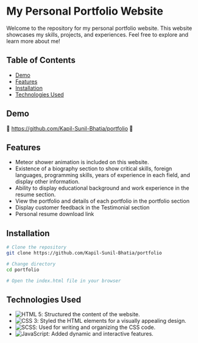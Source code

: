 # My Personal Portfolio Website

Welcome to the repository for my personal portfolio website. This website showcases my skills, projects, and experiences. Feel free to explore and learn more about me!

## Table of Contents

- [Demo](#demo)
- [Features](#features)
- [Installation](#installation)
- [Technologies Used](#technologies-used)


## Demo
🔗 https://github.com/Kapil-Sunil-Bhatia/portfolio 🔗

## Features
- Meteor shower animation is included on this website.
- Existence of a biography section to show critical skills, foreign languages, programming skills, years of experience in each field, and display other information.
- Ability to display educational background and work experience in the resume section.
- View the portfolio and details of each portfolio in the portfolio section
- Display customer feedback in the Testimonial section
- Personal resume download link


## Installation


```bash
# Clone the repository
git clone https://github.com/Kapil-Sunil-Bhatia/portfolio

# Change directory
cd portfolio

# Open the index.html file in your browser 
```


## Technologies Used
- ![HTML 5](https://img.shields.io/badge/-HTML-E34F26?style=for-the-badge&logo=html5&logoColor=white): Structured the content of the website.
- ![CSS 3](https://img.shields.io/badge/-CSS-1572B6?style=for-the-badge&logo=css3&logoColor=white): Styled the HTML elements for a visually appealing design.
- ![SCSS](https://img.shields.io/badge/-SCSS-CC6699?style=for-the-badge&logo=sass&logoColor=white): Used for writing and organizing the CSS code.
- ![JavaScript](https://img.shields.io/badge/-JavaScript-F7DF1E?style=for-the-badge&logo=javascript&logoColor=black): Added dynamic and interactive features.

